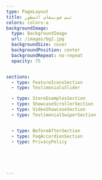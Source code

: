 ```yaml
---
type: PageLayout
title: ثيم شوبيفاي المطور
colors: colors-a
backgroundImage:
  type: BackgroundImage
  url: /images/bg2.jpg
  backgroundSize: cover
  backgroundPosition: center
  backgroundRepeat: no-repeat
  opacity: 75


sections:
  - type: FeatureIconsSection
  - type: TestimonialsSlider

  - type: StoreExamplesSection      
  - type: ShowcaseScrollerSection
  - type: VideoShowcaseSection
  - type: TestimonialSwiperSection


  - type: BeforeAfterSection
  - type: FaqAccordionSection
  - type: PrivacyPolicy
  




---
```

